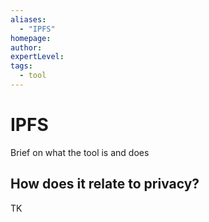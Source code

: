 ```yaml
---
aliases:
  - "IPFS"
homepage: 
author: 
expertLevel: 
tags:
  - tool
---
```

# IPFS

Brief on what the tool is and does 

## How does it relate to privacy?

TK 

